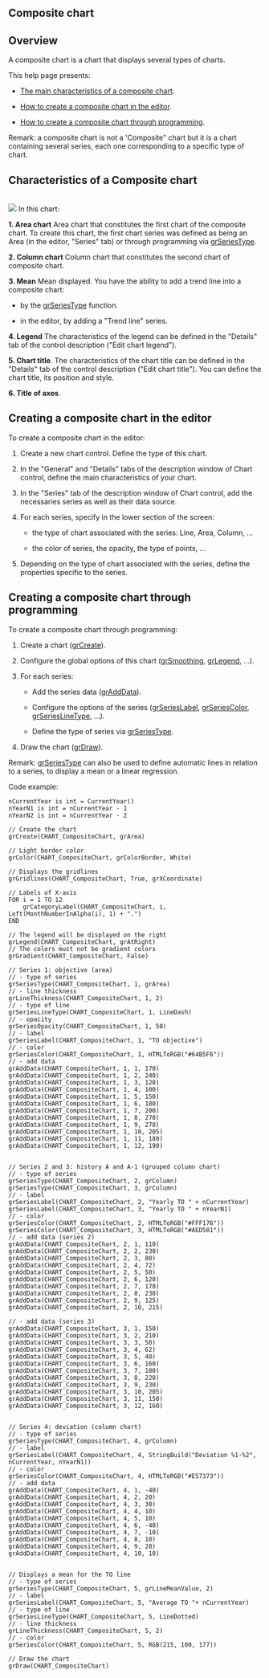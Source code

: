 
## Composite chart
			

<a name="NOTE1"></a>
<a name="NOTE1_1"></a>


## Overview
<a name="overview_ELTTEXTE000194"></a>
A composite chart is a chart that displays several types of charts. 

This help page presents: 

- [The main characteristics of a composite chart](#NOTE2_1). 

- [How to create a composite chart in the editor](#NOTE3_1). 

- [How to create a composite chart through programming](#NOTE4_1). 




Remark: a composite chart is not a 'Composite" chart but it is a chart containing several series, each one corresponding to a specific type of chart.  



<a name="NOTE2"></a>
<a name="NOTE2_1"></a>


## Characteristics of a Composite chart
<a name="characteristics_composite_chart_ELTTEXTE000218"></a><br>![](https://doc.pcsoft.fr/en-US/images/image.awp?langid=3&name=Graphe_Composite%20-%20HC%20N%B0001.gif&type=thumb)
In this chart: 

**1. Area chart**
Area chart that constitutes the first chart of the composite chart. To create this chart, the first chart series was defined as being an Area (in the editor, "Series" tab) or through programming via [grSeriesType](../WDLang3/1000022262.md). 

**2. Column chart**
Column chart that constitutes the second chart of composite chart. 

**3. Mean**
Mean displayed. You have the ability to add a trend line into a composite chart: 

- by the [grSeriesType](../WDLang3/1000022262.md) function. 

- in the editor, by adding a "Trend line" series. 




**4. Legend**
The characteristics of the legend can be defined in the "Details" tab of the control description ("Edit chart legend").

**5. Chart title**. 
The characteristics of the chart title can be defined in the "Details" tab of the control description ("Edit chart title"). You can define the chart title, its position and style.

**6. Title of axes**.

<a name="NOTE3"></a>
<a name="NOTE3_1"></a>


## Creating a composite chart in the editor
<a name="creating_composite_chart_the_editor_ELTTEXTE000242"></a>
To create a composite chart in the editor: 

1. Create a new chart control. Define the type of this chart. 

2. In the "General" and "Details" tabs of the description window of Chart control, define the main characteristics of your chart. 

3. In the "Series" tab of the description window of Chart control, add the necessaries series as well as their data source. 

4. For each series, specify in the lower section of the screen: 

	- the type of chart associated with the series: Line, Area, Column, ...

	- the color of series, the opacity, the type of points, ...




5. Depending on the type of chart associated with the series, define the properties specific to the series. 








<a name="NOTE4"></a>
<a name="NOTE4_1"></a>


## Creating a composite chart through programming
<a name="creating_composite_chart_through_programming_ELTTEXTE000266"></a>
To create a composite chart through programming: 

1. Create a chart ([grCreate](../WDLang3/3042005.md)).

2. Configure the global options of this chart ([grSmoothing](../WDLang3/3042033.md), [grLegend](../WDLang3/3042047.md), ...).

3. For each series: 

	- Add the series data ([grAddData](../WDLang3/3042023.md)).

	- Configure the options of the series ([grSeriesLabel](../WDLang3/3042024.md), [grSeriesColor](../WDLang3/3042013.md), [grSeriesLineType](../WDLang3/1000022318.md), ...).

	- Define the type of series via [grSeriesType](../WDLang3/1000022262.md).




4. Draw the chart ([grDraw](../WDLang3/3042026.md)). 




Remark: [grSeriesType](../WDLang3/1000022262.md) can also be used to define automatic lines in relation to a series, to display a mean or a linear regression.

Code example: 


```wl
nCurrentYear is int = CurrentYear()
nYearN1 is int = nCurrentYear - 1
nYearN2 is int = nCurrentYear - 2

// Create the chart
grCreate(CHART_CompositeChart, grArea)

// Light border color
grColor(CHART_CompositeChart, grColorBorder, White)

// Displays the gridlines
grGridlines(CHART_CompositeChart, True, grXCoordinate)

// Labels of X-axis
FOR i = 1 TO 12
	grCategoryLabel(CHART_CompositeChart, i, Left(MonthNumberInAlpha(i), 1) + ".")
END

// The legend will be displayed on the right
grLegend(CHART_CompositeChart, grAtRight)
// The colors must not be gradient colors
grGradient(CHART_CompositeChart, False)

// Series 1: objective (area)
// - type of series
grSeriesType(CHART_CompositeChart, 1, grArea)
// - line thickness
grLineThickness(CHART_CompositeChart, 1, 2)
// - type of line
grSeriesLineType(CHART_CompositeChart, 1, LineDash)
// - opacity
grSeriesOpacity(CHART_CompositeChart, 1, 50)
// - label
grSeriesLabel(CHART_CompositeChart, 1, "TO objective")
// - color
grSeriesColor(CHART_CompositeChart, 1, HTMLToRGB("#64B5F6"))
// - add data
grAddData(CHART_CompositeChart, 1, 1, 170)
grAddData(CHART_CompositeChart, 1, 2, 240)
grAddData(CHART_CompositeChart, 1, 3, 120)
grAddData(CHART_CompositeChart, 1, 4, 100)
grAddData(CHART_CompositeChart, 1, 5, 150)
grAddData(CHART_CompositeChart, 1, 6, 180)
grAddData(CHART_CompositeChart, 1, 7, 200)
grAddData(CHART_CompositeChart, 1, 8, 270)
grAddData(CHART_CompositeChart, 1, 9, 270)
grAddData(CHART_CompositeChart, 1, 10, 205)
grAddData(CHART_CompositeChart, 1, 11, 180)
grAddData(CHART_CompositeChart, 1, 12, 190)


// Series 2 and 3: history A and A-1 (grouped column chart)
// - type of series
grSeriesType(CHART_CompositeChart, 2, grColumn)
grSeriesType(CHART_CompositeChart, 3, grColumn)
// - label
grSeriesLabel(CHART_CompositeChart, 2, "Yearly TO " + nCurrentYear)
grSeriesLabel(CHART_CompositeChart, 3, "Yearly TO " + nYearN1)
// - color
grSeriesColor(CHART_CompositeChart, 2, HTMLToRGB("#FFF176"))
grSeriesColor(CHART_CompositeChart, 3, HTMLToRGB("#AED581"))
// - add data (series 2)
grAddData(CHART_CompositeChart, 2, 1, 110)
grAddData(CHART_CompositeChart, 2, 2, 230)
grAddData(CHART_CompositeChart, 2, 3, 80)
grAddData(CHART_CompositeChart, 2, 4, 72)
grAddData(CHART_CompositeChart, 2, 5, 50)
grAddData(CHART_CompositeChart, 2, 6, 120)
grAddData(CHART_CompositeChart, 2, 7, 170)
grAddData(CHART_CompositeChart, 2, 8, 230)
grAddData(CHART_CompositeChart, 2, 9, 125)
grAddData(CHART_CompositeChart, 2, 10, 215)

// - add data (series 3)
grAddData(CHART_CompositeChart, 3, 1, 150)
grAddData(CHART_CompositeChart, 3, 2, 210)
grAddData(CHART_CompositeChart, 3, 3, 50)
grAddData(CHART_CompositeChart, 3, 4, 62)
grAddData(CHART_CompositeChart, 3, 5, 40)
grAddData(CHART_CompositeChart, 3, 6, 160)
grAddData(CHART_CompositeChart, 3, 7, 180)
grAddData(CHART_CompositeChart, 3, 8, 220)
grAddData(CHART_CompositeChart, 3, 9, 230)
grAddData(CHART_CompositeChart, 3, 10, 205)
grAddData(CHART_CompositeChart, 3, 11, 150)
grAddData(CHART_CompositeChart, 3, 12, 160)


// Series 4: deviation (column chart)
// - type of series
grSeriesType(CHART_CompositeChart, 4, grColumn)
// - label
grSeriesLabel(CHART_CompositeChart, 4, StringBuild("Deviation %1-%2", nCurrentYear, nYearN1))
// - color
grSeriesColor(CHART_CompositeChart, 4, HTMLToRGB("#E57373"))
// - add data
grAddData(CHART_CompositeChart, 4, 1, -40)
grAddData(CHART_CompositeChart, 4, 2, 20)
grAddData(CHART_CompositeChart, 4, 3, 30)
grAddData(CHART_CompositeChart, 4, 4, 10)
grAddData(CHART_CompositeChart, 4, 5, 10)
grAddData(CHART_CompositeChart, 4, 6, -40)
grAddData(CHART_CompositeChart, 4, 7, -10)
grAddData(CHART_CompositeChart, 4, 8, 10)
grAddData(CHART_CompositeChart, 4, 9, 20)
grAddData(CHART_CompositeChart, 4, 10, 10)


// Displays a mean for the TO line
// - type of series
grSeriesType(CHART_CompositeChart, 5, grLineMeanValue, 2)
// - label
grSeriesLabel(CHART_CompositeChart, 5, "Average TO "+ nCurrentYear)
// - type of line
grSeriesLineType(CHART_CompositeChart, 5, LineDotted)
// - line thickness
grLineThickness(CHART_CompositeChart, 5, 2)
// - color
grSeriesColor(CHART_CompositeChart, 5, RGB(215, 100, 177))

// Draw the chart
grDraw(CHART_CompositeChart)
```



